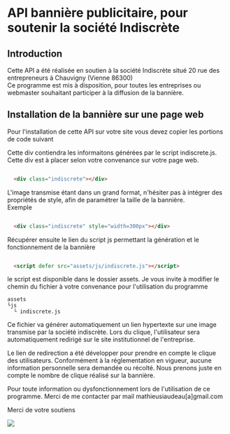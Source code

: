 # API bannière publicitaire, pour soutenir la société Indiscrète
## Introduction

Cette API a été réalisée en soutien à la société Indiscrète situé 20 rue des entrepreneurs à Chauvigny (Vienne 86300)<br>
Ce programme est mis à disposition, pour toutes les entreprises ou webmaster souhaitant participer à la diffusion de la bannière.


## Installation de la bannière sur une page web

Pour l'installation de cette API sur votre site vous devez copier les portions de code suivant

Cette div contiendra les informaitons générées par le script indiscrete.js. Cette div est à placer selon votre convenance sur votre page web. 

```html

  <div class="indiscrete"></div>

```

L'image transmise étant dans un grand format, n'hésiter pas à intégrer des propriétés de style, afin de paramétrer la taille de la bannière.<br>
Exemple

```html

  <div class="indiscrete" style="width=300px"></div>

```

Récupérer ensuite le lien du script js permettant la génération et le fonctionnement de la bannière

```html

  <script defer src="assets/js/indiscrete.js"></script>

```

le script est disponible dans le dossier assets. Je vous invite à modifier le chemin du fichier à votre convenance pour l'utilisation du programme

```
assets
└js
  └ indiscrete.js

```

Ce fichier va générer automatiquement un lien hypertexte sur une image transmise par la société indiscrète. Lors du clique, l'utilisateur sera automatiquement redirigé sur le site institutionnel de l'entreprise.

Le lien de redirection a été développer pour prendre en compte le clique des utilisateurs. Conformément à la réglementation en vigueur, aucune information personnelle sera demandée ou récolté. Nous prenons juste en compte le nombre de clique réalisé sur la bannière.

Pour toute information ou dysfonctionnement lors de l'utilisation de ce programme. Merci de me contacter par mail mathieusiaudeau[a]gmail.com

Merci de votre soutiens

<a href="http://indiscrete.mathieusiaudeau.fr/indiscrete" alt="banniere société indiscrète Chauvigny(86)" target="_blank"><img src="http://indiscrete.mathieusiaudeau.fr/assets/img/indiscrete/ban.jpg"></a>

